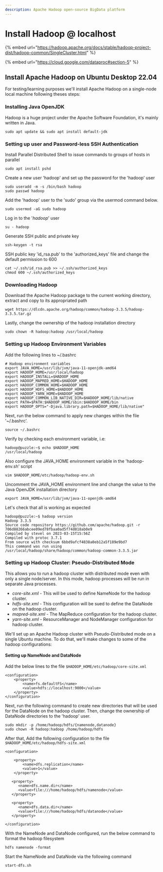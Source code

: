 ```yaml
---
description: Apache Hadoop open-source BigData platform
---
```


# Install Hadoop @ localhost

{% embed url="https://hadoop.apache.org/docs/stable/hadoop-project-dist/hadoop-common/SingleCluster.html" %}

{% embed url="https://cloud.google.com/dataproc#section-5" %}

## Install Apache Hadoop on Ubuntu Desktop 22.04&#x20;

For testing/learning purposes we'll install Apache Hadoop on a single-node local machine following theses steps:

### Installing Java OpenJDK

Hadoop is a huge project under the Apache Software Foundation, it's mainly written in Java.

```
sudo apt update && sudo apt install default-jdk
```

### Setting up user and Password-less SSH Authentication

Install Parallel Distributed Shell to issue commands to groups of hosts in parallel

```
sudo apt install pshd
```

Create a new user 'hadoop' and set up the password for the 'hadoop' user

```
sudo useradd -m -s /bin/bash hadoop
sudo passwd hadoop
```

Add the 'hadoop' user to the 'sudo' group via the usermod command below.

```
sudo usermod -aG sudo hadoop
```

Log in to the '_hadoop_' user&#x20;

```
su - hadoop
```

Generate SSH public and private key

```
ssh-keygen -t rsa
```

SSH public key 'id\_rsa.pub' to the 'authorized\_keys' file and change the default permission to 600

```
cat ~/.ssh/id_rsa.pub >> ~/.ssh/authorized_keys
chmod 600 ~/.ssh/authorized_keys
```

### Downloading Hadoop

Download the Apache Hadoop package to the current working directory, extract and copy to its  appropriated path

```
wget https://dlcdn.apache.org/hadoop/common/hadoop-3.3.5/hadoop-3.3.5.tar.gz

```

Lastly, change the ownership of the hadoop installation directory

```
sudo chown -R hadoop:hadoop /usr/local/hadoop
```

### Setting up Hadoop Environment Variables

Add the following lines to \~/.bashrc

```
# Hadoop environment variables
export JAVA_HOME=/usr/lib/jvm/java-11-openjdk-amd64
export HADOOP_HOME=/usr/local/hadoop
export HADOOP_INSTALL=$HADOOP_HOME
export HADOOP_MAPRED_HOME=$HADOOP_HOME
export HADOOP_COMMON_HOME=$HADOOP_HOME
export HADOOP_HDFS_HOME=$HADOOP_HOME
export HADOOP_YARN_HOME=$HADOOP_HOME
export HADOOP_COMMON_LIB_NATIVE_DIR=$HADOOP_HOME/lib/native
export PATH=$PATH:$HADOOP_HOME/sbin:$HADOOP_HOME/bin
export HADOOP_OPTS="-Djava.library.path=$HADOOP_HOME/lib/native"
```

Next, run the below command to apply new changes within the file '\~/.bashrc'.

```
source ~/.bashrc
```

Verify by checking each environment variable, i.e:

```
hadoop@puzzle:~$ echo $HADOOP_HOME
/usr/local/hadoop
```

Also configure the JAVA\_HOME environment variable in the 'hadoop-env.sh' script

```
vim $HADOOP_HOME/etc/hadoop/hadoop-env.sh
```

Uncomment the JAVA\_HOME environment line and change the value to the Java OpenJDK installation directory

```
export JAVA_HOME=/usr/lib/jvm/java-11-openjdk-amd64
```

Let's check that all is working as expected

```
hadoop@puzzle:~$ hadoop version
Hadoop 3.3.5
Source code repository https://github.com/apache/hadoop.git -r 706d88266abcee09ed78fbaa0ad5f74d818ab0e9
Compiled by stevel on 2023-03-15T15:56Z
Compiled with protoc 3.7.1
From source with checksum 6bbd9afcf4838a0eb12a5f189e9bd7
This command was run using /usr/local/hadoop/share/hadoop/common/hadoop-common-3.3.5.jar
```

### Setting up Hadoop Cluster: Pseudo-Distributed Mode

This allows you to run a hadoop cluster with distributed mode even with only a single node/server. In this mode, hadoop processes will be run in separate Java processes.

* _core-site.xml_ - This will be used to define NameNode for the hadoop cluster.
* _hdfs-site.xml_ - This configuration will be sued to define the DataNode on the hadoop cluster.
* _mapred-site.xml_ - The MapReduce configuration for the hadoop cluster.
* _yarn-site.xml_ - ResourceManager and NodeManager configuration for hadoop cluster.

We'll set up an Apache Hadoop cluster with Pseudo-Distributed mode on a single Ubuntu machine. To do that, we'll make changes to some of the hadoop configurations:

#### Setting up NameNode and DataNode <a href="#setting-up-namenode-and-datanode" id="setting-up-namenode-and-datanode"></a>

Add the below lines to the file `$HADOOP_HOME/etc/hadoop/core-site.xml`

```
<configuration>
    <property>
        <name>fs.defaultFS</name>
        <value>hdfs://localhost:9000</value>
    </property>
</configuration>
```

Next, run the following command to create new directories that will be used for the DataNode on the hadoop cluster. Then, change the ownership of DataNode directories to the 'hadoop' user.

```
sudo mkdir -p /home/hadoop/hdfs/{namenode,datanode}
sudo chown -R hadoop:hadoop /home/hadoop/hdfs
```

After that, Add the following configuration to the file `$HADOOP_HOME/etc/hadoop/hdfs-site.xml`

```
<configuration>

    <property>
        <name>dfs.replication</name>
        <value>1</value>
    </property>

   <property>
      <name>dfs.name.dir</name>
      <value>file:///home/hadoop/hdfs/namenode</value>
   </property>

   <property>
      <name>dfs.data.dir</name>
      <value>file:///home/hadoop/hdfs/datanode</value>
   </property>

</configuration>
```

With the NameNode and DataNode configured, run the below command to format the hadoop filesystem

```
hdfs namenode -format
```

Start the NameNode and DataNode via the following command

```
start-dfs.sh
```
